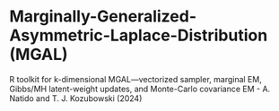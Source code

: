 # Marginally-Generalized-Asymmetric-Laplace-Distribution (MGAL)

R toolkit for k-dimensional MGAL—vectorized sampler, marginal EM, Gibbs/MH latent-weight updates, and Monte-Carlo covariance EM - A. Natido and T. J. Kozubowski (2024)
